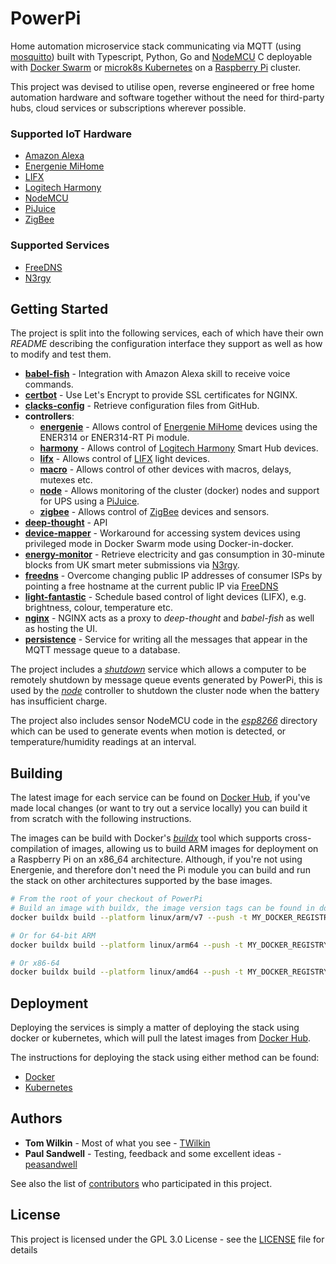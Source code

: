 # PowerPi

Home automation microservice stack communicating via MQTT (using [mosquitto](https://mosquitto.org/)) built with Typescript, Python, Go and [NodeMCU](https://en.wikipedia.org/wiki/NodeMCU) C deployable with [Docker Swarm](https://docs.docker.com/engine/swarm/) or [microk8s Kubernetes](https://microk8s.io/) on a [Raspberry Pi](https://www.raspberrypi.com/) cluster.

This project was devised to utilise open, reverse engineered or free home automation hardware and software together without the need for third-party hubs, cloud services or subscriptions wherever possible.

### Supported IoT Hardware

-   [Amazon Alexa](https://developer.amazon.com/en-GB/alexa/devices)
-   [Energenie MiHome](https://energenie4u.co.uk/catalogue/category/Raspberry-Pi-Accessories)
-   [LIFX](https://www.lifx.com/)
-   [Logitech Harmony](https://www.logitech.com/en-gb/products/harmony.html)
-   [NodeMCU](https://en.wikipedia.org/wiki/NodeMCU)
-   [PiJuice](https://www.pijuice.com)
-   [ZigBee](https://en.wikipedia.org/wiki/Zigbee)

### Supported Services

-   [FreeDNS](https://freedns.afraid.org/)
-   [N3rgy](http://www.n3rgy.com/)

## Getting Started

The project is split into the following services, each of which have their own _README_ describing the configuration interface they support as well as how to modify and test them.

-   [**babel-fish**](services/babel-fish/README.md) - Integration with Amazon Alexa skill to receive voice commands.
-   [**certbot**](services/certbot/README.md) - Use Let's Encrypt to provide SSL certificates for NGINX.
-   [**clacks-config**](services/clacks-config/README.md) - Retrieve configuration files from GitHub.
-   **controllers**:
    -   [**energenie**](controllers/energenie/README.md) - Allows control of [Energenie MiHome](https://energenie4u.co.uk/catalogue/category/Raspberry-Pi-Accessories) devices using the ENER314 or ENER314-RT Pi module.
    -   [**harmony**](controllers/harmony/README.md) - Allows control of [Logitech Harmony](https://www.logitech.com/en-gb/products/harmony.html) Smart Hub devices.
    -   [**lifx**](controllers/lifx/README.md) - Allows control of [LIFX](https://www.lifx.com/) light devices.
    -   [**macro**](controllers/macro/README.md) - Allows control of other devices with macros, delays, mutexes etc.
    -   [**node**](controllers/node/README.md) - Allows monitoring of the cluster (docker) nodes and support for UPS using a [PiJuice](https://www.pijuice.com).
    -   [**zigbee**](controllers/zigbee/README.md) - Allows control of [ZigBee](https://en.wikipedia.org/wiki/Zigbee) devices and sensors.
-   [**deep-thought**](services/deep-thought/README.md) - API
-   [**device-mapper**](services/device-mapper/README.md) - Workaround for accessing system devices using privileged mode in Docker Swarm mode using Docker-in-docker.
-   [**energy-monitor**](services/energy-monitor/README.md) - Retrieve electricity and gas consumption in 30-minute blocks from UK smart meter submissions via [N3rgy](http://www.n3rgy.com/).
-   [**freedns**](services/freedns/README.md) - Overcome changing public IP addresses of consumer ISPs by pointing a free hostname at the current public IP via [FreeDNS](https://freedns.afraid.org/)
-   [**light-fantastic**](services/light-fantastic/README.md) - Schedule based control of light devices (LIFX), e.g. brightness, colour, temperature etc.
-   [**nginx**](services/nginx/README.md) - NGINX acts as a proxy to _deep-thought_ and _babel-fish_ as well as hosting the UI.
-   [**persistence**](services/persistence/README.md) - Service for writing all the messages that appear in the MQTT message queue to a database.

The project includes a [_shutdown_](services/shutdown/README.md) service which allows a computer to be remotely shutdown by message queue events generated by PowerPi, this is used by the [_node_](controllers/node/README.md) controller to shutdown the cluster node when the battery has insufficient charge.

The project also includes sensor NodeMCU code in the [_esp8266_](esp8266/README.md) directory which can be used to generate events when motion is detected, or temperature/humidity readings at an interval.

## Building

The latest image for each service can be found on [Docker Hub](https://hub.docker.com/u/twilkin), if you've made local changes (or want to try out a service locally) you can build it from scratch with the following instructions.

The images can be build with Docker's [_buildx_](https://docs.docker.com/buildx/working-with-buildx/) tool which supports cross-compilation of images, allowing us to build ARM images for deployment on a Raspberry Pi on an x86_64 architecture. Although, if you're not using Energenie, and therefore don't need the Pi module you can build and run the stack on other architectures supported by the base images.

```bash
# From the root of your checkout of PowerPi
# Build an image with buildx, the image version tags can be found in docker/docker-compose.yaml
docker buildx build --platform linux/arm/v7 --push -t MY_DOCKER_REGISTRY/powerpi-clacks-config:0.1.1 -f services/clacks-config/Dockerfile .

# Or for 64-bit ARM
docker buildx build --platform linux/arm64 --push -t MY_DOCKER_REGISTRY/powerpi-clacks-config:0.1.1 -f services/clacks-config/Dockerfile .

# Or x86-64
docker buildx build --platform linux/amd64 --push -t MY_DOCKER_REGISTRY/powerpi-clacks-config:0.1.1 -f services/clacks-config/Dockerfile .
```

## Deployment

Deploying the services is simply a matter of deploying the stack using docker or kubernetes, which will pull the latest images from [Docker Hub](https://hub.docker.com/u/twilkin).

The instructions for deploying the stack using either method can be found:

-   [Docker](docker/README.md)
-   [Kubernetes](kubernetes/README.md)

## Authors

-   **Tom Wilkin** - Most of what you see - [TWilkin](https://github.com/TWilkin)
-   **Paul Sandwell** - Testing, feedback and some excellent ideas - [peasandwell](https://github.com/peasandwell)

See also the list of [contributors](https://github.com/TWilkin/powerpi/contributors) who participated in this project.

## License

This project is licensed under the GPL 3.0 License - see the [LICENSE](LICENSE) file for details
